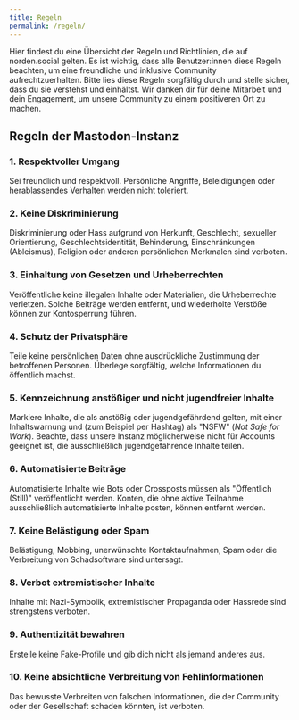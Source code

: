 ```yaml
---
title: Regeln
permalink: /regeln/
---
```


Hier findest du eine Übersicht der Regeln und Richtlinien, die auf norden.social gelten. Es ist wichtig, dass alle Benutzer:innen diese Regeln beachten, um eine freundliche und inklusive Community aufrechtzuerhalten. Bitte lies diese Regeln sorgfältig durch und stelle sicher, dass du sie verstehst und einhältst. Wir danken dir für deine Mitarbeit und dein Engagement, um unsere Community zu einem positiveren Ort zu machen.

## Regeln der Mastodon-Instanz 

### 1. Respektvoller Umgang
Sei freundlich und respektvoll. Persönliche Angriffe, Beleidigungen oder herablassendes Verhalten werden nicht toleriert.

### 2. Keine Diskriminierung
Diskriminierung oder Hass aufgrund von Herkunft, Geschlecht, sexueller Orientierung, Geschlechtsidentität, Behinderung, Einschränkungen (Ableismus), Religion oder anderen persönlichen Merkmalen sind verboten.

### 3. Einhaltung von Gesetzen und Urheberrechten
Veröffentliche keine illegalen Inhalte oder Materialien, die Urheberrechte verletzen. Solche Beiträge werden entfernt, und wiederholte Verstöße können zur Kontosperrung führen.

### 4. Schutz der Privatsphäre
Teile keine persönlichen Daten ohne ausdrückliche Zustimmung der betroffenen Personen.
Überlege sorgfältig, welche Informationen du öffentlich machst.

### 5. Kennzeichnung anstößiger und nicht jugendfreier Inhalte
Markiere Inhalte, die als anstößig oder jugendgefährdend gelten, mit einer Inhaltswarnung und (zum Beispiel per Hashtag) als "NSFW" (_Not Safe for Work_).
Beachte, dass unsere Instanz möglicherweise nicht für Accounts geeignet ist, die ausschließlich jugendgefährende Inhalte teilen.

### 6. Automatisierte Beiträge
Automatisierte Inhalte wie Bots oder Crossposts müssen als "Öffentlich (Still)" veröffentlicht werden. Konten, die ohne aktive Teilnahme ausschließlich automatisierte Inhalte posten, können entfernt werden.

### 7. Keine Belästigung oder Spam
Belästigung, Mobbing, unerwünschte Kontaktaufnahmen, Spam oder die Verbreitung von Schadsoftware sind untersagt.

### 8. Verbot extremistischer Inhalte
Inhalte mit Nazi-Symbolik, extremistischer Propaganda oder Hassrede sind strengstens verboten.

### 9. Authentizität bewahren
Erstelle keine Fake-Profile und gib dich nicht als jemand anderes aus.

### 10. Keine absichtliche Verbreitung von Fehlinformationen
   Das bewusste Verbreiten von falschen Informationen, die der Community oder der Gesellschaft schaden könnten, ist verboten.
